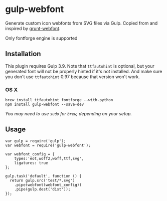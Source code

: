 # gulp-webfont
Generate custom icon webfonts from SVG files via Gulp. Copied from and inspired by [grunt-webfont](https://github.com/sapegin/grunt-webfont).

Only fontforge engine is supported

## Installation

This plugin requires Gulp 3.9. Note that `ttfautohint` is optional, but your generated font will not be properly hinted if it's not installed. And make sure you don't use `ttfautohint` 0.97 because that version won't work.

### OS X

```
brew install ttfautohint fontforge --with-python
npm install gulp-webfont --save-dev
```

*You may need to use `sudo` for `brew`, depending on your setup.*

## Usage
```
var gulp = require('gulp');
var webfont = require('gulp-webfont');

var webfont_config = {
    types:'eot,woff2,woff,ttf,svg',
    ligatures: true
};

gulp.task('default', function () {
  return gulp.src('test/*.svg')
    .pipe(webfont(webfont_config))
    .pipe(gulp.dest('dist'));
});
```
